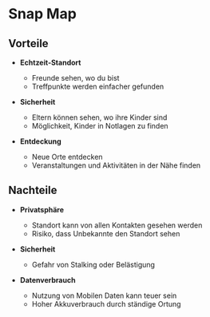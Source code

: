# Snap Map

## Vorteile
- **Echtzeit-Standort**
  - Freunde sehen, wo du bist
  - Treffpunkte werden einfacher gefunden

- **Sicherheit**
  - Eltern können sehen, wo ihre Kinder sind
  - Möglichkeit, Kinder in Notlagen zu finden

- **Entdeckung**
  - Neue Orte entdecken
  - Veranstaltungen und Aktivitäten in der Nähe finden

## Nachteile
- **Privatsphäre**
  - Standort kann von allen Kontakten gesehen werden
  - Risiko, dass Unbekannte den Standort sehen

- **Sicherheit**
  - Gefahr von Stalking oder Belästigung
  
- **Datenverbrauch**
  - Nutzung von Mobilen Daten kann teuer sein
  - Hoher Akkuverbrauch durch ständige Ortung

